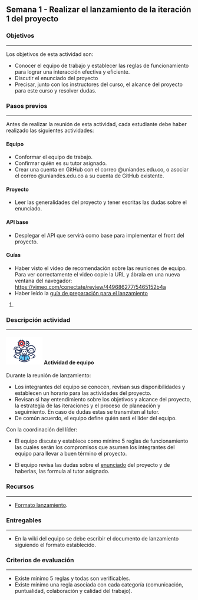 ## Semana 1 - Realizar el lanzamiento de la iteración 1 del proyecto

### Objetivos

---

Los objetivos de esta actividad son:

- Conocer el equipo de trabajo y establecer las reglas de funcionamiento para lograr una interacción efectiva y eficiente.
- Discutir el enunciado del proyecto
- Precisar, junto con los instructores del curso, el alcance del proyecto para este curso y resolver dudas.

### Pasos previos

---

Antes de realizar la reunión de esta actividad, cada estudiante debe haber realizado las siguientes actividades:

#### Equipo

- Conformar el equipo de trabajo.
- Confirmar quién es su tutor asignado.
- Crear una cuenta en GitHub con el correo @uniandes.edu.co, o asociar el correo @uniandes.edu.co a su cuenta de GitHub existente.

#### Proyecto

- Leer las generalidades del proyecto y tener escritas las dudas sobre el enunciado.

#### API base

- Desplegar el API que servirá como base para implementar el front del proyecto.

#### Guías

- Haber visto el video de recomendación sobre las reuniones de equipo. Para ver correctamente el video copie la URL y ábrala en una nueva ventana del navegador:  https://vimeo.com/conectate/review/449686277/5465152b4a
- Haber leído la [guía de preparación para el lanzamiento](s1_guia_lanzamiento.md)

1. 
### Descripción actividad

---

#### ![](./../../assets/images/grupo.png) Actividad de equipo

Durante la reunión de lanzamiento:

- Los integrantes del equipo se conocen, revisan sus disponibilidades y establecen un horario para las actividades del proyecto.
- Revisan si hay entendimiento sobre los objetivos y alcance del proyecto,
  la estrategia de las iteraciones y el proceso de planeación y seguimiento. En caso de dudas estas se transmiten al tutor.
- De común acuerdo, el equipo define quién será el líder del equipo.

Con la coordinación del líder:

- El equipo discute y establece como mínimo 5 reglas de funcionamiento las cuales serán los compromisos que asumen los integrantes del equipo para llevar a buen término el proyecto.

- El equipo revisa las dudas sobre el [enunciado](../../generalidades.md#enunciado) del proyecto y de haberlas, las formula al tutor asignado.

### Recursos

---

- [Formato lanzamiento](s1_formato_lanzamiento.md).

### Entregables

---

- En la wiki del equipo se debe escribir el documento de lanzamiento siguiendo el formato establecido.

### Criterios de evaluación

---

- Existe mínimo 5 reglas y todas son verificables.
- Existe mínimo una regla asociada con cada categoría (comunicación, puntualidad, colaboración y calidad del trabajo).
